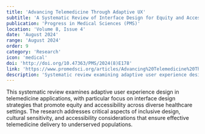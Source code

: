 ```yaml
---
title: 'Advancing Telemedicine Through Adaptive UX'
subtitle: 'A Systematic Review of Interface Design for Equity and Accessibility in Diverse Healthcare Settings'
publication: 'Progress in Medical Sciences (PMS)'
location: 'Volume 8, Issue 4'
date: 'August 2024'
range: 'August 2024'
order: 9
category: 'Research'
icon: 'medical'
doi: 'http://doi.org/10.47363/PMS/2024(8)E178'
link: 'https://www.promedsci.org/articles/Advancing%20Telemedicine%20Through%20Adaptive%20UX%20%20A%20Systematic%20Review%20of%20Interface%20Design%20for%20Equity%20and%20Accessibility%20in%20Diverse%20Healthcare%20Settings'
description: 'Systematic review examining adaptive user experience design in telemedicine, focusing on interface design for equity and accessibility across diverse healthcare settings.'
---
```


This systematic review examines adaptive user experience design in telemedicine applications, with particular focus on interface design strategies that promote equity and accessibility across diverse healthcare settings. The research addresses critical aspects of inclusive design, cultural sensitivity, and accessibility considerations that ensure effective telemedicine delivery to underserved populations. 